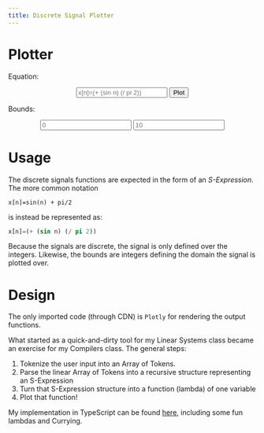 ```yaml
---
title: Discrete Signal Plotter
---
```


<head>
    <script src="https://cdn.plot.ly/plotly-latest.min.js"></script>
</head>


# Plotter
Equation:
<center>
    <input type="text" placeholder="x[n]=(+ (sin n) (/ pi 2))" id="eqn"></input>
    <button type="button" onclick="get_conf();">Plot</button>
</center>


<div><p id="parse_result"></p></div>

Bounds:
<center>
    <input type="text" placeholder="0" id="lower_bound"></input>
    <input type="text" placeholder="10" id="upper_bound"></input>
</center>

<center><div id="tester"></div></center>

# Usage
The discrete signals functions are expected in the form of an *S-Expression*.
The more common notation

```
x[n]=sin(n) + pi/2
```
is instead be represented as:

```lisp
x[n]=(+ (sin n) (/ pi 2))
```

Because the signals are discrete, the signal is only defined over the integers.
Likewise, the bounds are integers defining the domain the signal is plotted over.

# Design
The only imported code (through CDN) is `Plotly` for rendering the output functions.

What started as a quick-and-dirty tool for my Linear Systems class became an exercise for my Compilers class. The general steps:

1. Tokenize the user input into an Array of Tokens.
2. Parse the linear Array of Tokens into a recursive structure representing an S-Expression
3. Turn that S-Expression structure into a function (lambda) of one variable
4. Plot that function!

My implementation in TypeScript can be found [here](https://github.com/jleightcap/jleightcap.github.io/blob/master/Project/DiscretePlotter/parse.ts), including some fun lambdas and Currying.

<script type="text/javascript" src="parse.min.js"></script>
<script type="text/javascript" src="plot.min.js"></script>
